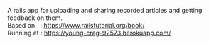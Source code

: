 A rails app for uploading and sharing recorded articles and getting feedback on them.  
Based on&nbsp;&nbsp; : https://www.railstutorial.org/book/  
Running at : https://young-crag-92573.herokuapp.com/
